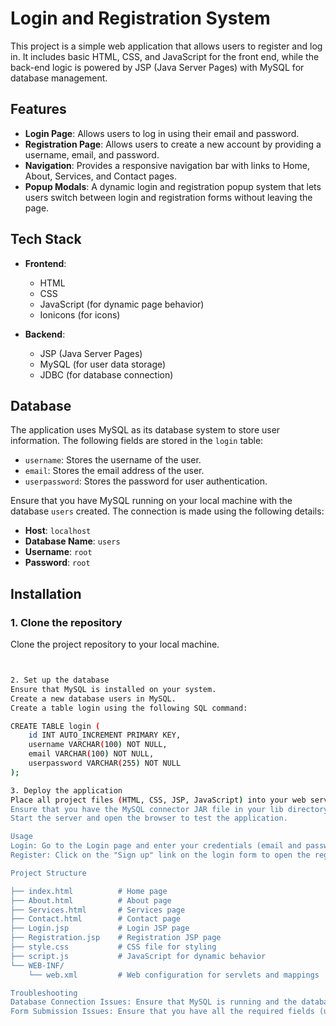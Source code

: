 # Login and Registration System

This project is a simple web application that allows users to register and log in. It includes basic HTML, CSS, and JavaScript for the front end, while the back-end logic is powered by JSP (Java Server Pages) with MySQL for database management.

## Features

- **Login Page**: Allows users to log in using their email and password.
- **Registration Page**: Allows users to create a new account by providing a username, email, and password.
- **Navigation**: Provides a responsive navigation bar with links to Home, About, Services, and Contact pages.
- **Popup Modals**: A dynamic login and registration popup system that lets users switch between login and registration forms without leaving the page.

## Tech Stack

- **Frontend**:
  - HTML
  - CSS
  - JavaScript (for dynamic page behavior)
  - Ionicons (for icons)
  
- **Backend**:
  - JSP (Java Server Pages)
  - MySQL (for user data storage)
  - JDBC (for database connection)
  
## Database

The application uses MySQL as its database system to store user information. The following fields are stored in the `login` table:

- `username`: Stores the username of the user.
- `email`: Stores the email address of the user.
- `userpassword`: Stores the password for user authentication.

Ensure that you have MySQL running on your local machine with the database `users` created. The connection is made using the following details:
- **Host**: `localhost`
- **Database Name**: `users`
- **Username**: `root`
- **Password**: `root`

## Installation

### 1. Clone the repository
Clone the project repository to your local machine.

```bash


2. Set up the database
Ensure that MySQL is installed on your system.
Create a new database users in MySQL.
Create a table login using the following SQL command:

CREATE TABLE login (
    id INT AUTO_INCREMENT PRIMARY KEY,
    username VARCHAR(100) NOT NULL,
    email VARCHAR(100) NOT NULL,
    userpassword VARCHAR(255) NOT NULL
);

3. Deploy the application
Place all project files (HTML, CSS, JSP, JavaScript) into your web server's root directory (e.g., Apache Tomcat or similar).
Ensure that you have the MySQL connector JAR file in your lib directory for JDBC connectivity.
Start the server and open the browser to test the application.

Usage
Login: Go to the Login page and enter your credentials (email and password) to log in.
Register: Click on the "Sign up" link on the login form to open the registration page and create a new account.

Project Structure

├── index.html          # Home page
├── About.html          # About page
├── Services.html       # Services page
├── Contact.html        # Contact page
├── Login.jsp           # Login JSP page
├── Registration.jsp    # Registration JSP page
├── style.css           # CSS file for styling
├── script.js           # JavaScript for dynamic behavior
└── WEB-INF/
    └── web.xml         # Web configuration for servlets and mappings

Troubleshooting
Database Connection Issues: Ensure that MySQL is running and the database connection details are correct.
Form Submission Issues: Ensure that you have all the required fields (username, email, password) filled out before submitting the forms.

